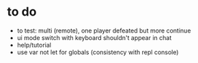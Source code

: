 # to do

* to test: multi (remote), one player defeated but more continue
* ui mode switch with keyboard shouldn't appear in chat
* help/tutorial
* use var not let for globals (consistency with repl console)